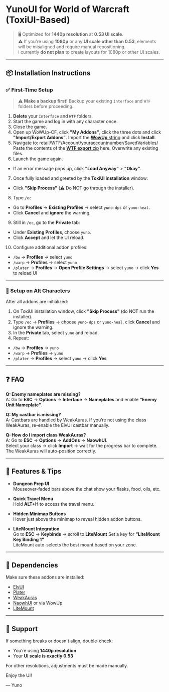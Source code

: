 # YunoUI for World of Warcraft (ToxiUI-Based)

> 🖥️ Optimized for **1440p resolution** at **0.53 UI scale**.  
> ⚠️ If you're using **1080p** or any **UI scale other than 0.53**, elements will be misaligned and require manual repositioning.  
> I currently **do not plan** to create layouts for 1080p or other UI scales.

---

## 📦 Installation Instructions

### ✅ First-Time Setup

> ⚠️ **Make a backup first!** Backup your existing `Interface` and `WTF` folders before proceeding.

1. **Delete** your `Interface` and `WTF` folders.
2. Start the game and log in with any character once.
3. Close the game.
4. Open up WoWUp-CF, click **"My Addons"**, click the three dots and click **"Import/Export Addons"**. Import the [**WowUp** string](https://github.com/yunodu/yunoUIcxkvsdugz/blob/main/wowupimportstring) and click **Install**.
5. Navigate to: retail/WTF/Account/youraccountnumber/SavedVariables/
Paste the contents of the [**WTF export** zip](https://github.com/yunodu/yunoUIcxkvsdugz/blob/main/WTF%20export.zip) here. Overwrite any existing files.
6. Launch the game again.
- If an error message pops up, click **"Load Anyway"** > **"Okay"**.
7. Once fully loaded and greeted by the **ToxiUI installation** window:
- Click **"Skip Process"** (⚠️ Do NOT go through the installer).
8. Type `/ec`
- Go to **Profiles** → **Existing Profiles** → select `yuno-dps` or `yuno-heal`.
- Click **Cancel** and **ignore** the warning.
9. Still in `/ec`, go to the **Private** tab:
- Under **Existing Profiles**, choose `yuno`.
- Click **Accept** and let the UI reload.
10. Configure additional addon profiles:
 - `/bw` → **Profiles** → select `yuno`
 - `/warp` → **Profiles** → select `yuno`
 - `/plater` → **Profiles** → **Open Profile Settings** → select `yuno` → click **Yes** to reload UI

---

### 🔁 Setup on Alt Characters

After all addons are initialized:

1. On ToxiUI installation window, click **"Skip Process"** (do NOT run the installer).
2. Type `/ec` → **Profiles** → choose `yuno-dps` or `yuno-heal`, click **Cancel** and ignore the warning.
3. In the **Private** tab, select `yuno` and reload.
4. Repeat:
- `/bw` → **Profiles** → `yuno`
- `/warp` → **Profiles** → `yuno`
- `/plater` → **Profiles** → select `yuno` → click **Yes**

---

## ❓ FAQ

**Q: Enemy nameplates are missing?**  
A: Go to **ESC** → **Options** → **Interface** → **Nameplates** and enable **"Enemy Unit Nameplate"**.

**Q: My castbar is missing?**  
A: Castbars are handled by WeakAuras. If you’re not using the class WeakAuras, re-enable the ElvUI castbar manually.

**Q: How do I import class WeakAuras?**  
A: Go to **ESC** → **Options** → **AddOns** → **NaowhUI**.  
Select your class → click **Import** → wait for the progress bar to complete.  
The WeakAuras will auto-position correctly.

---

## 🌟 Features & Tips

- **Dungeon Prep UI**  
  Mouseover-faded bars above the chat show your flasks, food, oils, etc.

- **Quick Travel Menu**  
  Hold **ALT+H** to access the travel menu.

- **Hidden Minimap Buttons**  
  Hover just above the minimap to reveal hidden addon buttons.

- **LiteMount Integration**  
  Go to **ESC** → **Keybinds** → scroll to **LiteMount**
  Set a key for **"LiteMount Key Binding 1"**  
  LiteMount auto-selects the best mount based on your zone.

---

## 🧩 Dependencies

Make sure these addons are installed:
- [ElvUI](https://www.tukui.org/)
- [Plater](https://www.curseforge.com/wow/addons/plater-nameplates)
- [WeakAuras](https://www.curseforge.com/wow/addons/weakauras-2)
- [NaowhUI](https://github.com/Naowh/NaoUI) or via WowUp
- [LiteMount](https://www.curseforge.com/wow/addons/litemount)

---

## 💬 Support

If something breaks or doesn't align, double-check:
- You’re using **1440p resolution**
- Your **UI scale is exactly 0.53**

For other resolutions, adjustments must be made manually.

Enjoy the UI!

— Yuno
